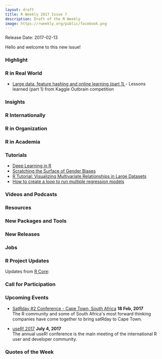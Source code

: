```yaml
---
layout: draft
title: R Weekly 2017 Issue 7
description: Draft of the R Weekly
image: https://rweekly.org/public/facebook.png
---
```


Release Date: 2017-02-13

Hello and welcome to this new issue!

### Highlight




### R in Real World

+ [Large data, feature hashing and online learning (part 1) ](http://dsnotes.com/post/2017-01-27-lessons-learned-from-outbrain-click-prediction-kaggle-competition/) - Lessons learned (part 1) from Kaggle Outbrain competition

### Insights



### R Internationally



### R in Organization



### R in Academia


### Tutorials

+ [Deep Learning in R](http://www.rblog.uni-freiburg.de/2017/02/07/deep-learning-in-r/)
+ [Scratching the Surface of Gender Biases](https://shiring.github.io/shiny/2017/02/06/WGS_final)
+ [R Tutorial: Visualizing Multivariate Relationships in Large Datasets](https://dmwiig.net/2017/02/06/r-tutorial-visualizing-multivariate-relationships-in-large-datasets/) 
+ [How to create a loop to run multiple regression models](https://datascienceplus.com/how-to-create-a-loop-to-run-multiple-regression-models/)

### Videos and Podcasts



### Resources



### New Packages and Tools



### New Releases



### Jobs




### R Project Updates

Updates from [R Core](http://developer.r-project.org/blosxom.cgi/R-devel/NEWS):




### Call for Participation



### Upcoming Events

+ [SatRday #2 Conference - Cape Town, South Africa](http://capetown2017.satrdays.org/) **18 Feb, 2017** <br />
The R community and some of South Africa's most forward thinking companies have come together to bring satRday to Cape Town.

+ [useR! 2017](http://user2017.brussels/) **July 4, 2017** <br />
The annual useR! conference is the main meeting of the international R user and developer community.

### Quotes of the Week



